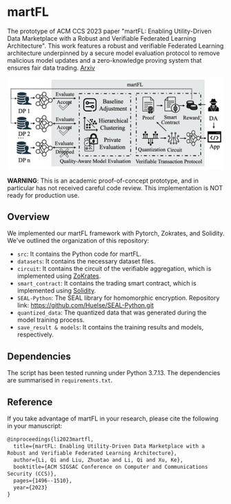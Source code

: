 # martFL
The prototype of ACM CCS 2023 paper "martFL: Enabling Utility-Driven Data Marketplace with a Robust and Verifiable Federated Learning Architecture". This work features a robust and verifiable Federated Learning architecture underpinned by a secure model evaluation protocol to remove malicious model updates and a zero-knowledge proving system that ensures fair data trading. [Arxiv](https://arxiv.org/abs/2309.01098)

![martFL](figure/martFL.png)

**WARNING**: This is an academic proof-of-concept prototype, and in particular has not received careful code review. This implementation is NOT ready for production use.

## Overview

We implemented our martFL framework with Pytorch, Zokrates, and Solidity. We've outlined the organization of this repository:

- `src`: It contains the Python code for martFL.
- `datasets`: It contains the necessary dataset files.
- `circuit`: It contains the circuit of the verifiable aggregation, which is implemented using [ZoKrates](https://zokrates.github.io/). 
- `smart_contract`: It contains the trading smart contract, which is implemented using [Solidity](https://soliditylang.org/).
- `SEAL-Python`: The SEAL library for homomorphic encryption. Repository link: https://github.com/Huelse/SEAL-Python.git
- `quantized_data`: The quantized data that was generated during the model training process.
- `save_result & models`: It contains the training results and models, respectively.

## Dependencies

The script has been tested running under Python 3.7.13. The dependencies are summarised in `requirements.txt`.

## Reference
If you take advantage of martFL in your research, please cite the following in your manuscript:

```
@inproceedings{li2023martfl,
  title={martFL: Enabling Utility-Driven Data Marketplace with a Robust and Verifiable Federated Learning Architecture},
  author={Li, Qi and Liu, Zhuotao and Li, Qi and Xu, Ke},
  booktitle={ACM SIGSAC Conference on Computer and Communications Security (CCS)},
  pages={1496--1510},
  year={2023}
}
```
